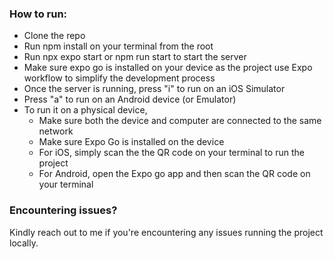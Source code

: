 ### How to run:

- Clone the repo
- Run npm install on your terminal from the root
- Run npx expo start or npm run start to start the server
- Make sure expo go is installed on your device as the project use Expo workflow to simplify the development process
- Once the server is running, press "i" to run on an iOS Simulator
- Press "a" to run on an Android device (or Emulator)
- To run it on a physical device,
  - Make sure both the device and computer are connected to the same network
  - Make sure Expo Go is installed on the device
  - For iOS, simply scan the the QR code on your terminal to run the project
  - For Android, open the Expo go app and then scan the QR code on your terminal
 

### Encountering issues?
Kindly reach out to me if you're encountering any issues running the project locally.
